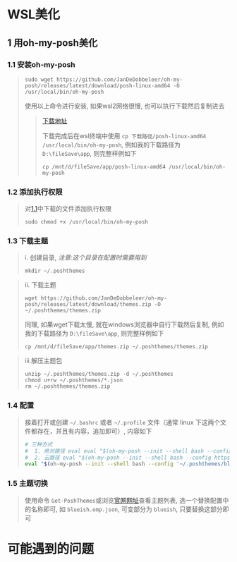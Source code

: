 # WSL美化

## 1 用oh-my-posh美化

### 1.1 安装oh-my-posh

> ```shell
> sudo wget https://github.com/JanDeDobbeleer/oh-my-posh/releases/latest/download/posh-linux-amd64 -O /usr/local/bin/oh-my-posh
> ```
>
> 使用以上命令进行安装, 如果wsl2网络很慢, 也可以执行下载然后复制进去
>
>> [下载地址](https://github.com/JanDeDobbeleer/oh-my-posh/releases/download/v17.6.0/posh-linux-amd64)
>>
>> 下载完成后在wsl终端中使用 `cp 下载路径/posh-linux-amd64 /usr/local/bin/oh-my-posh`, 例如我的下载路径为 `D:\fileSave\app`, 则完整样例如下
>>
>> ```shell
>> cp /mnt/d/fileSave/app/posh-linux-amd64 /usr/local/bin/oh-my-posh
>> ```
>>

### 1.2 添加执行权限

> 对[1.1](#11-安装oh-my-posh)中下载的文件添加执行权限
>
> ```shell
> sudo chmod +x /usr/local/bin/oh-my-posh
> ```

### 1.3 下载主题

> i. 创建目录, *注意:这个目录在配置时需要用到*
>
> ```shell
> mkdir ~/.poshthemes
> ```

> ii. 下载主题
>
> ```shell
> wget https://github.com/JanDeDobbeleer/oh-my-posh/releases/latest/download/themes.zip -O ~/.poshthemes/themes.zip
> ```
>
> 同理, 如果wget下载太慢, 就在windows浏览器中自行下载然后复制, 例如我的下载路径为 `D:\fileSave\app`, 则完整样例如下
>
> ```shell
> cp /mnt/d/fileSave/app/themes.zip ~/.poshthemes/themes.zip
> ```

> iii.解压主题包
>
> ```shell
> unzip ~/.poshthemes/themes.zip -d ~/.poshthemes
> chmod u+rw ~/.poshthemes/*.json
> rm ~/.poshthemes/themes.zip
> ```

### 1.4 配置

> 接着打开或创建 `~/.bashrc` 或者 `~/.profile` 文件（通常 linux 下这两个文件都存在，并且有内容，追加即可）, 内容如下
>
> ```bash
> # 三种方式
> #  1. 绝对路径 eval eval "$(oh-my-posh --init --shell bash --config '~/.poshthemes/blueish.omp.json')" , ~/.poshthemes替换成自己的主题目录
> #  2. 云路径 eval "$(oh-my-posh --init --shell bash --config https://raw.githubusercontent.com/JanDeDobbeleer/oh-my-posh/v$(oh-my-posh --version)/themes/blueish.omp.json)"
> eval "$(oh-my-posh --init --shell bash --config '~/.poshthemes/blueish.omp.json')"
> ```

### 1.5 主题切换

> 使用命令 `Get-PoshThemes`或浏览[官网网址](https://ohmyposh.dev/docs/themes)查看主题列表, 选一个替换配置中的名称即可, 如 `blueish.omp.json`, 可变部分为 `blueish`, 只要替换这部分即可

# 可能遇到的问题

